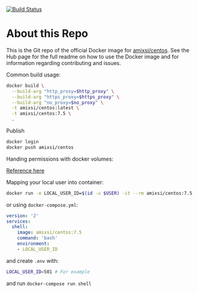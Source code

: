 [![Build Status](https://travis-ci.org/amixsi/docker-centos.svg?branch=7.3)](https://travis-ci.org/amixsi/docker-centos)

# About this Repo

This is the Git repo of the official Docker image for [amixsi/centos](https://hub.docker.com/r/amixsi/centos/).
See the Hub page for the full readme on how to use the Docker image and for information regarding contributing and issues.

Common build usage:

```bash
docker build \
  --build-arg "http_proxy=$http_proxy" \
  --build-arg "https_proxy=$https_proxy" \
  --build-arg "no_proxy=$no_proxy" \
  -t amixsi/centos:latest \
  -t amixsi/centos:7.5 \
  .
```

Publish

```bash
docker login
docker push amixsi/centos
```

Handing permissions with docker volumes:

[Reference here](https://denibertovic.com/posts/handling-permissions-with-docker-volumes/)

Mapping your local user into container:

```bash
docker run -e LOCAL_USER_ID=$(id -u $USER) -it --rm amixsi/centos:7.5
```

or using `docker-compose.yml`:

```yml
version: '2'
services:
  shell:
    image: amixsi/centos:7.5
    command: 'bash'
    environment:
    - LOCAL_USER_ID
```

and create `.env` with:

```bash
LOCAL_USER_ID=501 # For example
```

and run `docker-compose run shell`
